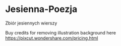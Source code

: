 # Jesienna-Poezja

Zbiór jesiennych wierszy

Buy credits for removing illustration background here
<https://pixcut.wondershare.com/pricing.html>
